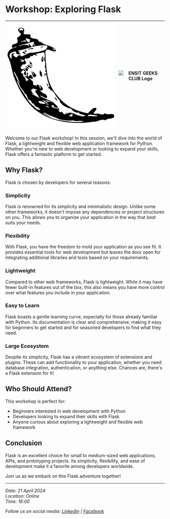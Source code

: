 # Workshop: Exploring Flask

| ![Flask Logo](https://github.com/medhedimaaroufi/Flask/blob/main/flask.png) | ![ENSIT GEEKS CLUB Logo](https://mohetn-my.sharepoint.com/:i:/g/personal/mohamedhedi_maaroufi_ensit_u-tunis_tn/ETOC3463PelFnC-7CewtFz8BZuRcTx6b2SbXmqJcT6aF6w?e=autQyf) |
|-----------------|-----------------|





Welcome to our Flask workshop! In this session, we'll dive into the world of Flask, a lightweight and flexible web application framework for Python. Whether you're new to web development or looking to expand your skills, Flask offers a fantastic platform to get started.

## Why Flask?

Flask is chosen by developers for several reasons:

### Simplicity
Flask is renowned for its simplicity and minimalistic design. Unlike some other frameworks, it doesn't impose any dependencies or project structures on you. This allows you to organize your application in the way that best suits your needs.

### Flexibility
With Flask, you have the freedom to mold your application as you see fit. It provides essential tools for web development but leaves the door open for integrating additional libraries and tools based on your requirements.

### Lightweight
Compared to other web frameworks, Flask is lightweight. While it may have fewer built-in features out of the box, this also means you have more control over what features you include in your application.

### Easy to Learn
Flask boasts a gentle learning curve, especially for those already familiar with Python. Its documentation is clear and comprehensive, making it easy for beginners to get started and for seasoned developers to find what they need.

### Large Ecosystem
Despite its simplicity, Flask has a vibrant ecosystem of extensions and plugins. These can add functionality to your application, whether you need database integration, authentication, or anything else. Chances are, there's a Flask extension for it!

## Who Should Attend?

This workshop is perfect for:

- Beginners interested in web development with Python
- Developers looking to expand their skills with Flask
- Anyone curious about exploring a lightweight and flexible web framework

## Conclusion

Flask is an excellent choice for small to medium-sized web applications, APIs, and prototyping projects. Its simplicity, flexibility, and ease of development make it a favorite among developers worldwide.

Join us as we embark on this Flask adventure together!

---

*Date: 21 April 2024*  
*Location: Online*  
*Time: 16:00*

*Follow us on social media: [Linkedin](https://www.linkedin.com/in/ensitgeeksclub/) | [Facebook](https://www.facebook.com/ENSIT.GEEKS.CLUB)*